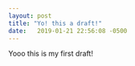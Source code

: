 ```yaml
---
layout: post
title: "Yo! this a draft!"
date:   2019-01-21 22:56:08 -0500
---
```


Yooo this is my first draft!
